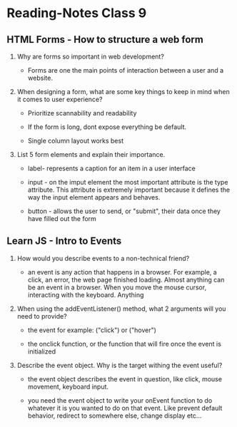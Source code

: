 # Reading-Notes Class 9

## HTML Forms - How to structure a web form

1. Why are forms so important in web development?

    * Forms are one the main points of interaction between a user and a website.

2. When designing a form, what are some key things to keep in mind when it comes to user experience?

    * Prioritize scannability and readability

    * If the form is long, dont expose everything be default.

    * Single column layout works best

3. List 5 form elements and explain their importance.

    * label- represents a caption for an item in a user interface

    * input -  on the imput element the most important attribute is the type attribute. This attribute is extremely important because it defines the way the input element appears and behaves.

    * button - allows the user to send, or "submit", their data once they have filled out the form

## Learn JS - Intro to Events

1. How would you describe events to a non-technical friend?

    * an event is any action that happens in a browser. For example, a click, an error, the web page finished loading. Almost anything can be an event in a browser. When you move the mouse cursor, interacting with the keyboard. Anything

2. When using the addEventListener() method, what 2 arguments will you need to provide?

    * the event  for example: ("click") or ("hover")

    * the onclick function, or the function that will fire once the event is initialized

3. Describe the event object. Why is the target withing the event useful?

    * the event object describes the event in question, like click, mouse movement, keyboard input. 

    * you need the event object to write your onEvent function to do whatever it is you wanted to do on that event. Like prevent default behavior, redirect to somewhere else, change display etc...